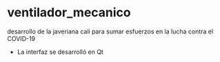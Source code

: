 # ventilador_mecanico
desarrollo de la javeriana cali para sumar esfuerzos en la lucha contra el COVID-19

+ La interfaz se desarrolló en Qt